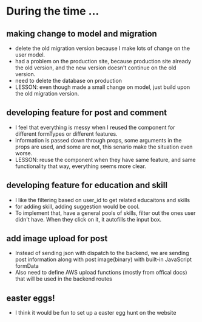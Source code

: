 # During the time ...

## making change to model and migration
* delete the old migration version because I make lots of change on the user model.
* had a problem on the production site, because production site already the old version, and the new version doesn't continue on the old version.
* need to delete the database on production
* LESSON: even though made a small change on model, just build upon the old migration version.

## developing feature for post and comment

* I feel that everything is messy when I reused the component for different formTypes or different features.
* information is passed down through props, some arguments in the props are used, and some are not,
this senario make the situation even worse.
* LESSON: reuse the component when they have same feature, and same functionality
that way, everything seems more clear.

## developing feature for education and skill

* I like the filtering based on user_id to get related educaitons and skills
* for adding skill, adding suggestion would be cool.
* To implement that, have a general pools of skills,
  filter out the ones user didn't have. When they click on it, it autofills the input box.

## add image upload for post
* Instead of sending json with dispatch to the backend, we are sending post information along with post image(binary) with built-in JavaScript formData
* Also need to define AWS upload functions (mostly from offical docs) that will be used in the backend routes

## easter eggs!
* I think it would be fun to set up a easter egg hunt on the website
